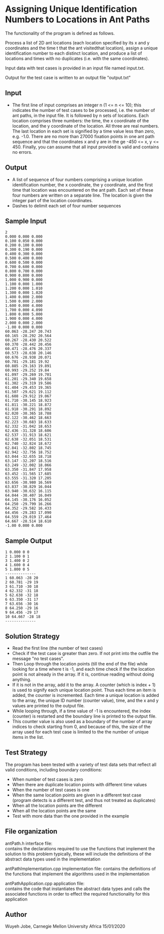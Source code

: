# Assigning Unique Identification Numbers to Locations in Ant Paths


   The functionality of the program is defined as follows.
   
   Process a list of 2D ant locations (each location specified by its x and y coordinates and the time
   t that the ant visitedthat location), assign a unique identification number to each distinct location,
   and produce a list of locations and times with no duplicates (i.e. with the same coordinates).

   Input data with test cases is provided in an input file named input.txt.  

   Output for the test case is written to an output file "output.txt"



   Input
   -----

   - The first line of input comprises an integer n (1 <= n <= 10); this indicates the number of test
   cases to be processed, i.e. the number of ant paths, in the input file. It is followed by n sets of 
   locations. Each location comprises three numbers: the time, the x coordinate of the location,
   and the y coordinate of the location. All three are real numbers. The last location in each set is
   signified by a time value less than zero, e.g. -1.0. There are no more than 27000 fixation points
   in one ant path sequence and that the coordinates x and y are in the ge -450 <= x, y <= 450. Finally,
   you can assume that all input provided is valid and contains no errors.


   Output
   ------

   - A list of sequence of four numbers comprising a unique location identification number, the x coordinate,
   the y coordinate, and the first time that location was encountered on the ant path. Each set of these
   four numbers are written on a separate line. The location is given the integer part of the location
   coordinates.
   - Dashes to delimit each set of four number sequences
 

   Sample Input
   ------------
   
	2
	0.000 0.000 0.000
	0.100 0.050 0.000
	0.200 0.100 0.000
	0.300 0.190 0.000
	0.400 0.300 0.000
	0.500 0.400 0.000
	0.600 0.500 0.000
	0.700 0.600 0.000
	0.800 0.700 0.000
	0.900 0.800 0.000
	1.000 0.900 0.000
	1.100 0.000 1.000
	1.200 0.000 1.010
	1.300 0.000 1.020
	1.400 0.000 2.000
	1.500 0.000 2.000
	1.600 0.000 4.000
	1.700 0.000 4.090
	1.800 0.000 5.000
	1.900 0.000 4.000
	2.000 0.000 2.000
	-1.00 0.000 0.000
	60.063 -28.247 20.743
	60.165 -28.292 20.564
	60.267 -28.430 20.522
	60.370 -28.442 20.456
	60.471 -28.476 20.337
	60.573 -28.638 20.146
	60.676 -28.938 20.071
	60.781 -29.181 19.92
	60.885 -29.163 19.891
	60.993 -29.252 19.84
	61.097 -29.269 19.701
	61.201 -29.340 19.658
	61.302 -29.319 19.586
	61.404 -29.453 19.365
	61.507 -29.621 19.112
	61.608 -29.912 19.067
	61.710 -30.145 18.923
	61.811 -30.221 18.872
	61.918 -30.291 18.892
	62.020 -30.365 18.788
	62.122 -30.462 18.663
	62.223 -30.683 18.633
	62.332 -31.042 18.653
	62.436 -31.328 18.606
	62.537 -31.913 18.621
	62.638 -32.051 18.531
	62.740 -32.824 18.672
	62.841 -32.802 18.745
	62.942 -32.756 18.752
	63.044 -32.655 18.718
	63.147 -32.207 18.516
	63.249 -32.002 18.066
	63.350 -31.847 17.958
	63.452 -31.565 17.685
	63.555 -31.320 17.205
	63.656 -30.980 16.569
	63.837 -30.829 16.044
	63.940 -30.632 16.115
	64.044 -30.407 16.049
	64.145 -30.176 16.052
	64.250 -29.799 16.266
	64.352 -29.582 16.433
	64.456 -29.283 17.090
	64.559 -29.019 17.464
	64.667 -28.514 18.610
	-1.00 0.000 0.000


   Sample Output
   -------------

	1 0.000 0 0
	2 1.100 0 1
	3 1.400 0 2
	4 1.600 0 4
	5 1.800 0 5
	--------------
	1 60.063 -28 20
	2 60.781 -29 19
	3 61.710 -30 18
	4 62.332 -31 18
	5 62.638 -32 18
	6 63.350 -31 17
	7 63.656 -30 16
	8 64.250 -29 16
	9 64.456 -29 17
	10 64.667 -28 18
	--------------


   Solution Strategy
   -----------------
   - Read the first line (the number of test cases)
   - Check if the test case is greater than zero. If not print into the outfile the message "no test cases".
   - Then Loop through the location points (till the end of the file) while looking for a time
      where t is -1, and each time check if the the location point is not already in the array. If it is, continue reading without
	  doing anything. 
   - If it is not in the array, add it to the array. A counter (which is index + 1) is used to signify each unique location point. Thus each time an item
      is added, the counter is incremented. Each time a unique location is added to the array, the unique ID number (counter value), time, and
	  the x and y values are printed to the output file. 
   - While looping through, if a time value of -1 is encountered, the index (counter) is restarted and the boundary line is printed to the output file.
   - This counter value is also used as a boundary of the number of array indices to check starting from 0, and because of this, the size of the array
	  used for each test case is limited to the the number of unique items in the list.


   Test Strategy
   -------------

   The program has been tested with a variety of test data sets that reflect all valid conditions, including boundary conditions:

   - When number of test cases is zero
   - When there are duplicate location points with different time values
   - When the number of test cases is one
   - When the same location points are given in a different test case (program detects is a different test, and thus not treated as duplicates)
   - When all the location points are the different
   - When all the location points are the same
   - Test with more data than the one provided in the example



   File organization
   -----------------

   antPath.h                  interface file:      
                              contains the declarations required to use the functions that implement the solution to this problem
                              typically, these will include the definitions of the abstract data types used in the implementation

   antPathImplementation.cpp  implementation file: 
                              contains the definitions of the functions that implement the algorithms used in the implementation
 
   antPathApplication.cpp     application file:    
                              contains the code that instantiates the abstract data types and calls the associated functions
                              in order to effect the required functionality for this application


   Author
   ------

   Wuyeh Jobe, Carnegie Mellon University Africa
   15/01/2020

